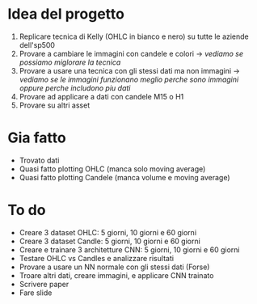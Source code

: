 # Idea del progetto
1. Replicare tecnica di Kelly (OHLC in bianco e nero) su tutte le aziende dell'sp500
2. Provare a cambiare le immagini con candele e colori -> *vediamo se possiamo miglorare la tecnica*
3. Provare a usare una tecnica con gli stessi dati ma non immagini -> *vediamo se le immagini funzionano meglio perche sono immagini oppure perche includono piu dati*
4. Provare ad applicare a dati con candele M15 o H1
5. Provare su altri asset

# Gia fatto
- Trovato dati
- Quasi fatto plotting OHLC (manca solo moving average)
- Quasi fatto plotting Candele (manca volume e moving average)

# To do
- Creare 3 dataset OHLC: 5 giorni, 10 giorni e 60 giorni
- Creare 3 dataset Candle: 5 giorni, 10 giorni e 60 giorni
- Creare e trainare 3 architetture CNN: 5 giorni, 10 giorni e 60 giorni
- Testare OHLC vs Candles e analizzare risultati
- Provare a usare un NN normale con gli stessi dati (Forse)
- Troare altri dati, creare immagini, e applicare CNN trainato
- Scrivere paper
- Fare slide

